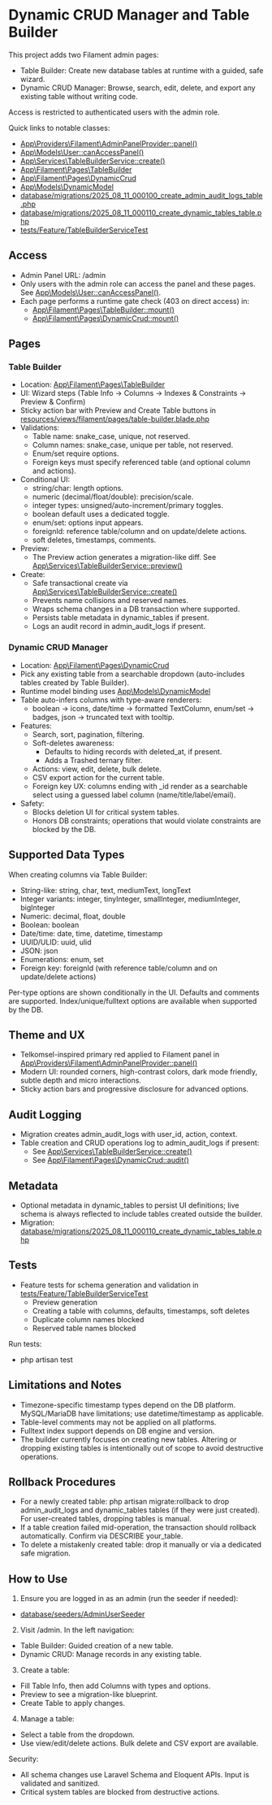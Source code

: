 # Dynamic CRUD Manager and Table Builder

This project adds two Filament admin pages:

-   Table Builder: Create new database tables at runtime with a guided, safe wizard.
-   Dynamic CRUD Manager: Browse, search, edit, delete, and export any existing table without writing code.

Access is restricted to authenticated users with the admin role.

Quick links to notable classes:

-   [App\Providers\Filament\AdminPanelProvider::panel()](app/Providers/Filament/AdminPanelProvider.php:24)
-   [App\Models\User::canAccessPanel()](app/Models/User.php:54)
-   [App\Services\TableBuilderService::create()](app/Services/TableBuilderService.php:60)
-   [App\Filament\Pages\TableBuilder](app/Filament/Pages/TableBuilder.php:16)
-   [App\Filament\Pages\DynamicCrud](app/Filament/Pages/DynamicCrud.php:35)
-   [App\Models\DynamicModel](app/Models/DynamicModel.php:1)
-   [database/migrations/2025_08_11_000100_create_admin_audit_logs_table.php](database/migrations/2025_08_11_000100_create_admin_audit_logs_table.php)
-   [database/migrations/2025_08_11_000110_create_dynamic_tables_table.php](database/migrations/2025_08_11_000110_create_dynamic_tables_table.php)
-   [tests/Feature/TableBuilderServiceTest](tests/Feature/TableBuilderServiceTest.php:1)

## Access

-   Admin Panel URL: /admin
-   Only users with the admin role can access the panel and these pages. See [App\Models\User::canAccessPanel()](app/Models/User.php:54).
-   Each page performs a runtime gate check (403 on direct access) in:
    -   [App\Filament\Pages\TableBuilder::mount()](app/Filament/Pages/TableBuilder.php:29)
    -   [App\Filament\Pages\DynamicCrud::mount()](app/Filament/Pages/DynamicCrud.php:70)

## Pages

### Table Builder

-   Location: [App\Filament\Pages\TableBuilder](app/Filament/Pages/TableBuilder.php:16)
-   UI: Wizard steps (Table Info → Columns → Indexes & Constraints → Preview & Confirm)
-   Sticky action bar with Preview and Create Table buttons in [resources/views/filament/pages/table-builder.blade.php](resources/views/filament/pages/table-builder.blade.php)
-   Validations:
    -   Table name: snake_case, unique, not reserved.
    -   Column names: snake_case, unique per table, not reserved.
    -   Enum/set require options.
    -   Foreign keys must specify referenced table (and optional column and actions).
-   Conditional UI:
    -   string/char: length options.
    -   numeric (decimal/float/double): precision/scale.
    -   integer types: unsigned/auto-increment/primary toggles.
    -   boolean default uses a dedicated toggle.
    -   enum/set: options input appears.
    -   foreignId: reference table/column and on update/delete actions.
    -   soft deletes, timestamps, comments.
-   Preview:
    -   The Preview action generates a migration-like diff. See [App\Services\TableBuilderService::preview()](app/Services/TableBuilderService.php:19)
-   Create:
    -   Safe transactional create via [App\Services\TableBuilderService::create()](app/Services/TableBuilderService.php:60)
    -   Prevents name collisions and reserved names.
    -   Wraps schema changes in a DB transaction where supported.
    -   Persists table metadata in dynamic_tables if present.
    -   Logs an audit record in admin_audit_logs if present.

### Dynamic CRUD Manager

-   Location: [App\Filament\Pages\DynamicCrud](app/Filament/Pages/DynamicCrud.php:35)
-   Pick any existing table from a searchable dropdown (auto-includes tables created by Table Builder).
-   Runtime model binding uses [App\Models\DynamicModel](app/Models/DynamicModel.php:1)
-   Table auto-infers columns with type-aware renderers:
    -   boolean → icons, date/time → formatted TextColumn, enum/set → badges, json → truncated text with tooltip.
-   Features:
    -   Search, sort, pagination, filtering.
    -   Soft-deletes awareness:
        -   Defaults to hiding records with deleted_at, if present.
        -   Adds a Trashed ternary filter.
    -   Actions: view, edit, delete, bulk delete.
    -   CSV export action for the current table.
    -   Foreign key UX: columns ending with \_id render as a searchable select using a guessed label column (name/title/label/email).
-   Safety:
    -   Blocks deletion UI for critical system tables.
    -   Honors DB constraints; operations that would violate constraints are blocked by the DB.

## Supported Data Types

When creating columns via Table Builder:

-   String-like: string, char, text, mediumText, longText
-   Integer variants: integer, tinyInteger, smallInteger, mediumInteger, bigInteger
-   Numeric: decimal, float, double
-   Boolean: boolean
-   Date/time: date, time, datetime, timestamp
-   UUID/ULID: uuid, ulid
-   JSON: json
-   Enumerations: enum, set
-   Foreign key: foreignId (with reference table/column and on update/delete actions)

Per-type options are shown conditionally in the UI. Defaults and comments are supported. Index/unique/fulltext options are available when supported by the DB.

## Theme and UX

-   Telkomsel-inspired primary red applied to Filament panel in [App\Providers\Filament\AdminPanelProvider::panel()](app/Providers/Filament/AdminPanelProvider.php:31)
-   Modern UI: rounded corners, high-contrast colors, dark mode friendly, subtle depth and micro interactions.
-   Sticky action bars and progressive disclosure for advanced options.

## Audit Logging

-   Migration creates admin_audit_logs with user_id, action, context.
-   Table creation and CRUD operations log to admin_audit_logs if present:
    -   See [App\Services\TableBuilderService::create()](app/Services/TableBuilderService.php:60)
    -   See [App\Filament\Pages\DynamicCrud::audit()](app/Filament/Pages/DynamicCrud.php:530)

## Metadata

-   Optional metadata in dynamic_tables to persist UI definitions; live schema is always reflected to include tables created outside the builder.
-   Migration: [database/migrations/2025_08_11_000110_create_dynamic_tables_table.php](database/migrations/2025_08_11_000110_create_dynamic_tables_table.php)

## Tests

-   Feature tests for schema generation and validation in [tests/Feature/TableBuilderServiceTest](tests/Feature/TableBuilderServiceTest.php:1)
    -   Preview generation
    -   Creating a table with columns, defaults, timestamps, soft deletes
    -   Duplicate column names blocked
    -   Reserved table names blocked

Run tests:

-   php artisan test

## Limitations and Notes

-   Timezone-specific timestamp types depend on the DB platform. MySQL/MariaDB have limitations; use datetime/timestamp as applicable.
-   Table-level comments may not be applied on all platforms.
-   Fulltext index support depends on DB engine and version.
-   The builder currently focuses on creating new tables. Altering or dropping existing tables is intentionally out of scope to avoid destructive operations.

## Rollback Procedures

-   For a newly created table: php artisan migrate:rollback to drop admin_audit_logs and dynamic_tables tables (if they were just created). For user-created tables, dropping tables is manual.
-   If a table creation failed mid-operation, the transaction should rollback automatically. Confirm via DESCRIBE your_table.
-   To delete a mistakenly created table: drop it manually or via a dedicated safe migration.

## How to Use

1. Ensure you are logged in as an admin (run the seeder if needed):

-   [database/seeders/AdminUserSeeder](database/seeders/AdminUserSeeder.php:10)

2. Visit /admin. In the left navigation:

-   Table Builder: Guided creation of a new table.
-   Dynamic CRUD: Manage records in any existing table.

3. Create a table:

-   Fill Table Info, then add Columns with types and options.
-   Preview to see a migration-like blueprint.
-   Create Table to apply changes.

4. Manage a table:

-   Select a table from the dropdown.
-   Use view/edit/delete actions. Bulk delete and CSV export are available.

Security:

-   All schema changes use Laravel Schema and Eloquent APIs. Input is validated and sanitized.
-   Critical system tables are blocked from destructive actions.
